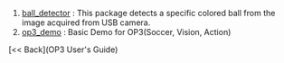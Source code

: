  1. [ball_detector](op3_ball_detector) : This package detects a specific colored ball from the image acquired from USB camera.
 2. [op3_demo](op3_demo) : Basic Demo for OP3(Soccer, Vision, Action)


[&lt;&lt; Back](OP3 User's Guide)
